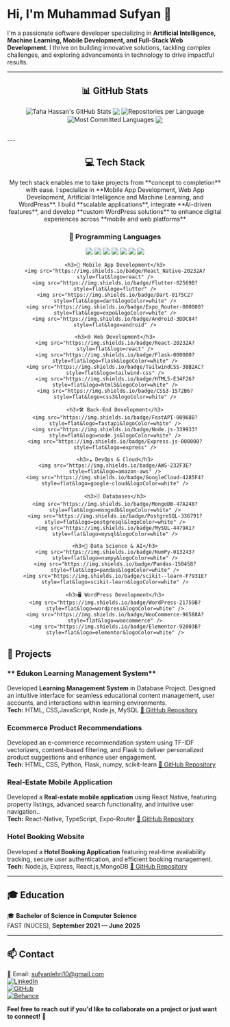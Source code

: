 # Hi, I'm Muhammad Sufyan 👋  
I'm a passionate software developer specializing in **Artificial Intelligence, Machine Learning, Mobile Development, and Full-Stack Web Development**. I thrive on building innovative solutions, tackling complex challenges, and exploring advancements in technology to drive impactful results.

---

<h2 align="center">📊 GitHub Stats</h2>
<p align="center">
  <img align="center" src="https://github-readme-stats.vercel.app/api?username=sufyan20033&theme=monokai&hide_border=false&include_all_commits=true&count_private=true" alt="Taha Hassan's GitHub Stats" />
  <img align="center" src="https://github-readme-stats.vercel.app/api/top-langs/?username=sufyan20033&theme=monokai&hide_border=false&include_all_commits=true&count_private=true&layout=compact&langs_count=90"/>
  <img align="center" src="https://github-profile-summary-cards.vercel.app/api/cards/repos-per-language?username=sufyan20033&theme=monokai" alt="Repositories per Language"/>
  <img align="center" src="https://github-profile-summary-cards.vercel.app/api/cards/most-commit-language?username=sufyan20033&theme=monokai" alt="Most Committed Languages"/>
  <img align="center" src="https://github-readme-streak-stats.herokuapp.com/?"/>
</p>
<br>
---

<h2 align="center">💻 Tech Stack</h2>
<p align="center">My tech stack enables me to take projects from **concept to completion** with ease. I specialize in **Mobile App Development, Web App Development, Artificial Intelligence and Machine Learning, and WordPress**. I build **scalable applications**, integrate **AI-driven features**, and develop **custom WordPress solutions** to enhance digital experiences across **mobile and web platforms**</p>

<div style="text-align: center;">
    <h3>🚀 Programming Languages</h3>
    <img src="https://img.shields.io/badge/C-A8B9CC?style=flat&logo=c&logoColor=white" />
    <img src="https://img.shields.io/badge/C%2B%2B-00599C?style=flat&logo=c%2B%2B&logoColor=white" />
    <img src="https://img.shields.io/badge/C%23-239120?style=flat&logo=c-sharp&logoColor=white" />
    <img src="https://img.shields.io/badge/Python-3776AB?style=flat&logo=python&logoColor=white" />
    <img src="https://img.shields.io/badge/Java-ED8B00?style=flat&logo=openjdk&logoColor=white" />
    <img src="https://img.shields.io/badge/JavaScript-F7DF1E?style=flat&logo=javascript&logoColor=black" />
    <img src="https://img.shields.io/badge/TypeScript-3178C6?style=flat&logo=typescript&logoColor=white" />

    <h3>📱 Mobile App Development</h3>
    <img src="https://img.shields.io/badge/React_Native-20232A?style=flat&logo=react" />
    <img src="https://img.shields.io/badge/Flutter-02569B?style=flat&logo=flutter" />
    <img src="https://img.shields.io/badge/Dart-0175C2?style=flat&logo=dart&logoColor=white" />
    <img src="https://img.shields.io/badge/Expo_Router-000000?style=flat&logo=expo&logoColor=white" />
    <img src="https://img.shields.io/badge/Android-3DDC84?style=flat&logo=android" />

    <h3>🌐 Web Development</h3>
    <img src="https://img.shields.io/badge/React-20232A?style=flat&logo=react" />
    <img src="https://img.shields.io/badge/Flask-000000?style=flat&logo=flask&logoColor=white" />
    <img src="https://img.shields.io/badge/TailwindCSS-38B2AC?style=flat&logo=tailwind-css" />
    <img src="https://img.shields.io/badge/HTML5-E34F26?style=flat&logo=html5&logoColor=white" />
    <img src="https://img.shields.io/badge/CSS3-1572B6?style=flat&logo=css3&logoColor=white" />

    <h3>🛠️ Back-End Development</h3>
    <img src="https://img.shields.io/badge/FastAPI-009688?style=flat&logo=fastapi&logoColor=white" />
    <img src="https://img.shields.io/badge/Node.js-339933?style=flat&logo=node.js&logoColor=white" />
    <img src="https://img.shields.io/badge/Express.js-000000?style=flat&logo=express" />

    <h3>☁️ DevOps & Cloud</h3>
    <img src="https://img.shields.io/badge/AWS-232F3E?style=flat&logo=amazon-aws" />
    <img src="https://img.shields.io/badge/GoogleCloud-4285F4?style=flat&logo=google-cloud&logoColor=white" />

    <h3>🗄️ Databases</h3>
    <img src="https://img.shields.io/badge/MongoDB-47A248?style=flat&logo=mongodb&logoColor=white" />
    <img src="https://img.shields.io/badge/PostgreSQL-336791?style=flat&logo=postgresql&logoColor=white" />
    <img src="https://img.shields.io/badge/MySQL-4479A1?style=flat&logo=mysql&logoColor=white" />

    <h3>🤖 Data Science & AI</h3>
    <img src="https://img.shields.io/badge/NumPy-013243?style=flat&logo=numpy&logoColor=white" />
    <img src="https://img.shields.io/badge/Pandas-150458?style=flat&logo=pandas&logoColor=white" />
    <img src="https://img.shields.io/badge/scikit--learn-F7931E?style=flat&logo=scikit-learn&logoColor=white" />

    <h3>🖥️ WordPress Development</h3>
    <img src="https://img.shields.io/badge/WordPress-21759B?style=flat&logo=wordpress&logoColor=white" />
    <img src="https://img.shields.io/badge/WooCommerce-96588A?style=flat&logo=woocommerce" />
    <img src="https://img.shields.io/badge/Elementor-92003B?style=flat&logo=elementor&logoColor=white" />
</div>



## 🚀 Projects  
### ** Edukon Learning Management System**  
Developed **Learning Management System** in Database Project. Designed an intuitive interface
for seamless educational content management, user accounts,
and interactions within learning environments.  
**Tech:** HTML, CSS,JavaScript, Node.js, MySQL
[🔗 GitHub Repository]([#](https://github.com/sufyan20033/LMS-Project.git))

### **Ecommerce Product Recommendations**  
Developed an e-commerce recommendation system using TF-IDF vectorizers, content-based filtering, and Flask to deliver
personalized product suggestions and enhance user
engagement.  
**Tech:** HTML, CSS, Python, Flask, numpy, scikit-learn
[🔗 GitHub Repository]([#](https://github.com/sufyan20033/Ecommerce-Recommendation-Project.git))

### **Real-Estate Mobile Application**  
Developed a **Real-estate mobile application** using React Native, featuring property listings, advanced search functionality, and intuitive user navigation..  
**Tech:** React-Native, TypeScript, Expo-Router
[🔗 GitHub Repository]([#](https://github.com/sufyan20033/React-Native-Estate.git))

### **Hotel Booking Website**  
Developed a **Hotel Booking  Application**  featuring real-time availability tracking, secure user authentication, and efficient
booking management.  
**Tech:** Node.js, Express, React.js,MongoDB
[🔗 GitHub Repository]([#](https://github.com/sufyan20033/MERN-Booking-App.git))

---

## 🎓 Education  
🎓 **Bachelor of Science in Computer Science**  
FAST (NUCES), **September 2021 — June 2025**

---

## 📫 Contact  
📧 Email: [sufyanlehri10@gmail.com](mailto:sufyanlehri10@gmail.com)  
[![LinkedIn](https://img.shields.io/badge/LinkedIn-0077B5?style=flat&logo=linkedin)]([https://www.linkedin.com/in/sufyan-abdul-rasheed-551a28210/])  
[![GitHub](https://img.shields.io/badge/GitHub-181717?style=flat&logo=github)](https://github.com/sufyan20033)  
[![Behance](https://img.shields.io/badge/Behance-1769FF?style=flat&logo=behance&logoColor=white)](https://www.behance.net/sufyanabdulr)

**Feel free to reach out if you'd like to collaborate on a project or just want to connect!** 🚀  


